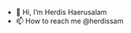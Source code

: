 - 👋 Hi, I’m Herdis Haerusalam
- 📫 How to reach me @herdissam

<!---
herdissam/herdissam is a ✨ special ✨ repository because its `README.md` (this file) appears on your GitHub profile.
You can click the Preview link to take a look at your changes.
--->
